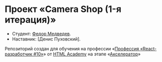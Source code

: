 # Проект «Camera Shop (1-я итерация)»

* Студент: [Федор Медведев](https://htmlacademy.ru/profile/id1694945).
* Наставник: [Денис Пуховский].

Репозиторий создан для обучения на профессии «[Профессия «React-разработчик #10»](https://up.htmlacademy.ru/profession/react/10)» от [HTML Academy](https://htmlacademy.ru) на этапе «[Акселератор](https://up.htmlacademy.ru/profession/react/10/production/accelerator)»
